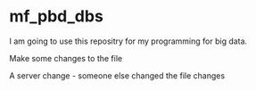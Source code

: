 # mf_pbd_dbs

I am going to use this repositry for my programming for big data. 

Make some changes to the file

A server change - someone else changed the file
changes